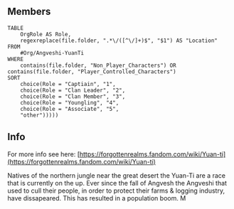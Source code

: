 ## Members
```dataview 
TABLE 
	OrgRole AS Role, 
	regexreplace(file.folder, ".*\/([^\/]+)$", "$1") AS "Location"
FROM 
	#Org/Angveshi-YuanTi
WHERE 
	contains(file.folder, "Non_Player_Characters") OR contains(file.folder, "Player_Controlled_Characters")
SORT 
	choice(Role = "Captiain", "1", 
	choice(Role = "Clan Leader", "2", 
	choice(Role = "Clan Member", "3", 
	choice(Role = "Youngling", "4", 
	choice(Role = "Associate", "5",
	"other")))))
```
## Info
For more info see here: [https://forgottenrealms.fandom.com/wiki/Yuan-ti](https://forgottenrealms.fandom.com/wiki/Yuan-ti)

Natives of the northern jungle near the great desert the Yuan-Ti are a race that is currently on the up. Ever since the fall of Angvesh the Angveshi that used to cull their people, in order to protect their farms & logging industry, have dissapeared. This has resulted in a population boom. M

